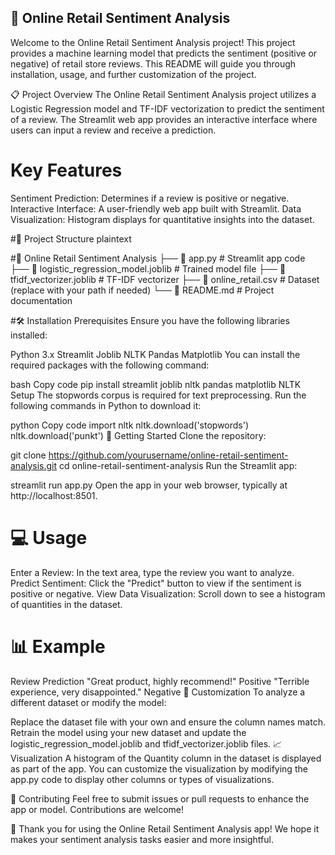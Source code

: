 ## 🛒 Online Retail Sentiment Analysis
Welcome to the Online Retail Sentiment Analysis project! This project provides a machine learning model that predicts the sentiment (positive or negative) of retail store reviews. 
This README will guide you through installation, usage, and further customization of the project.

📋 Project Overview
The Online Retail Sentiment Analysis project utilizes a Logistic Regression model and TF-IDF vectorization to predict the sentiment of a review. 
The Streamlit web app provides an interactive interface where users can input a review and receive a prediction.

# Key Features
Sentiment Prediction: Determines if a review is positive or negative.
Interactive Interface: A user-friendly web app built with Streamlit.
Data Visualization: Histogram displays for quantitative insights into the dataset.

#📂 Project Structure
plaintext

#📁 Online Retail Sentiment Analysis
├── 📄 app.py               # Streamlit app code
├── 📄 logistic_regression_model.joblib  # Trained model file
├── 📄 tfidf_vectorizer.joblib           # TF-IDF vectorizer
├── 📄 online_retail.csv     # Dataset (replace with your path if needed)
└── 📄 README.md             # Project documentation

#🛠️ Installation
Prerequisites
Ensure you have the following libraries installed:

Python 3.x
Streamlit
Joblib
NLTK
Pandas
Matplotlib
You can install the required packages with the following command:

bash
Copy code
pip install streamlit joblib nltk pandas matplotlib
NLTK Setup
The stopwords corpus is required for text preprocessing. Run the following commands in Python to download it:

python
Copy code
import nltk
nltk.download('stopwords')
nltk.download('punkt')
🚀 Getting Started
Clone the repository:

git clone https://github.com/yourusername/online-retail-sentiment-analysis.git
cd online-retail-sentiment-analysis
Run the Streamlit app:

streamlit run app.py
Open the app in your web browser, typically at http://localhost:8501.

# 💻 Usage
Enter a Review: In the text area, type the review you want to analyze.
Predict Sentiment: Click the "Predict" button to view if the sentiment is positive or negative.
View Data Visualization: Scroll down to see a histogram of quantities in the dataset.

# 📊 Example
Review	Prediction
"Great product, highly recommend!"	Positive
"Terrible experience, very disappointed."	Negative
📝 Customization
To analyze a different dataset or modify the model:

Replace the dataset file with your own and ensure the column names match.
Retrain the model using your new dataset and update the logistic_regression_model.joblib and tfidf_vectorizer.joblib files.
📈 Visualization
A histogram of the Quantity column in the dataset is displayed as part of the app. You can customize the visualization by modifying the app.py code to display other columns or types of visualizations.

🤝 Contributing
Feel free to submit issues or pull requests to enhance the app or model. Contributions are welcome!

🎉 Thank you for using the Online Retail Sentiment Analysis app! We hope it makes your sentiment analysis tasks easier and more insightful.
